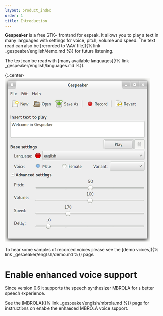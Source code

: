 ```yaml
---
layout: product_index
order: 1
title: Introduction
---
```

**Gespeaker** is a free GTK+ frontend for espeak.
It allows you to play a text in many languages with settings for voice, pitch,
volume and speed. The text read can also be
[recorded to WAV file]({% link _gespeaker/english/demo.md %})
for future listening.

The text can be read with
[many available languages]({% link _gespeaker/english/languages.md %}).

{:.center}
![Main window](/resources/gespeaker/archive/latest/english/main.png)

To hear some samples of recorded voices please see the
[demo voices]({% link _gespeaker/english/demo.md %}) page.

# Enable enhanced voice support

Since version 0.6 it supports the speech synthesizer MBROLA for a better speech
experience.

See the [MBROLA]({% link _gespeaker/english/mbrola.md %}) page for instructions
on enable the enhanced MBROLA voice support.